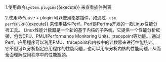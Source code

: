 
1.使用命令`system.plugins`{{execute}} 来查看插件列表

2.使用命令 use + plugin 可以使用指定插件，如通过 ` use perf@PERF`{{execute}} 来使用插件Perf，Perf是Perfma开发的一款Linux性能分析工具。
Linux性能计数器是一个新的基于内核的子系统，它提供一个性能分析框架，包含CPU、PMU(Performance Monitoring Unit)、tracepoint等功能。
通过Perf，应用程序可以利用PMU、tracepoint和内核中的计数器来进行性能统计。它不但可以分析指定应用程序的性能问题，也可以用来分析内核的性能问题，从而全面理解应用程序中的性能瓶颈。